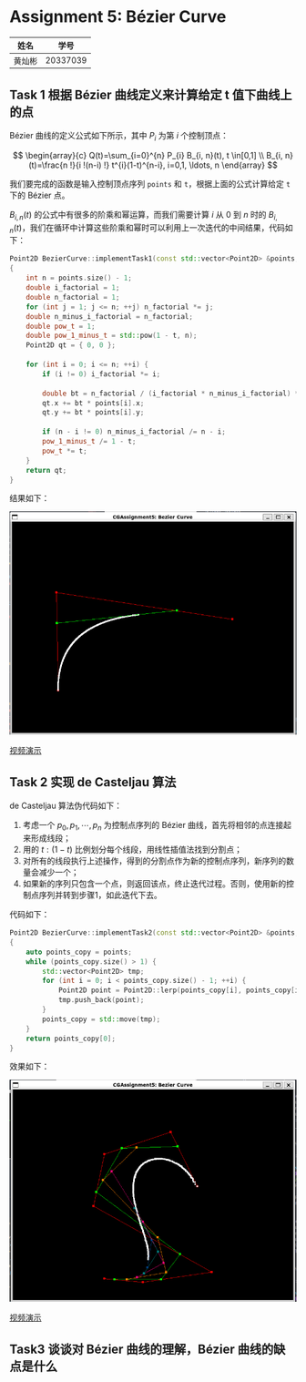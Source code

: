 # Assignment 5: Bézier Curve

|  姓名  |   学号   |
| :----: | :------: |
| 黄灿彬 | 20337039 |

## Task 1 根据 Bézier 曲线定义来计算给定 t 值下曲线上的点

Bézier 曲线的定义公式如下所示，其中 $P_i$ 为第 $i$ 个控制顶点：

$$
\begin{array}{c}
Q(t)=\sum_{i=0}^{n} P_{i} B_{i, n}(t), t \in[0,1] \\
B_{i, n}(t)=\frac{n !}{i !(n-i) !} t^{i}(1-t)^{n-i}, i=0,1, \ldots, n
\end{array}
$$

我们要完成的函数是输入控制顶点序列 `points` 和 `t`，根据上面的公式计算给定 `t` 下的 Bézier 点。

$B_{i, n}(t)$ 的公式中有很多的阶乘和幂运算，而我们需要计算 $i$ 从 $0$ 到 $n$ 时的 $B_{i, n}(t)$，我们在循环中计算这些阶乘和幂时可以利用上一次迭代的中间结果，代码如下：

```C++
Point2D BezierCurve::implementTask1(const std::vector<Point2D> &points, const double &t) const
{
    int n = points.size() - 1;
    double i_factorial = 1;
    double n_factorial = 1;
    for (int j = 1; j <= n; ++j) n_factorial *= j;
    double n_minus_i_factorial = n_factorial;
    double pow_t = 1;
    double pow_1_minus_t = std::pow(1 - t, n);
    Point2D qt = { 0, 0 };

    for (int i = 0; i <= n; ++i) {
        if (i != 0) i_factorial *= i;

        double bt = n_factorial / (i_factorial * n_minus_i_factorial) * pow_t * pow_1_minus_t;
        qt.x += bt * points[i].x;
        qt.y += bt * points[i].y;

        if (n - i != 0) n_minus_i_factorial /= n - i;
        pow_1_minus_t /= 1 - t;
        pow_t *= t;
    }
    return qt;
}
```

结果如下：

![1669966253197](assets/1669966253197.png)

[视频演示](./Video/Task1.mp4)

## Task 2 实现 de Casteljau 算法

de Casteljau 算法伪代码如下：

1. 考虑一个 $p_0,p_1,\cdots,p_n$ 为控制点序列的 Bézier 曲线，首先将相邻的点连接起来形成线段；
2. 用的 $t:(1-t)$ 比例划分每个线段，用线性插值法找到分割点；
3. 对所有的线段执行上述操作，得到的分割点作为新的控制点序列，新序列的数量会减少一个；
4. 如果新的序列只包含一个点，则返回该点，终止迭代过程。否则，使用新的控制点序列并转到步骤1，如此迭代下去。

代码如下：

```C++
Point2D BezierCurve::implementTask2(const std::vector<Point2D> &points, const double &t) const
{
    auto points_copy = points;
    while (points_copy.size() > 1) {
        std::vector<Point2D> tmp;
        for (int i = 0; i < points_copy.size() - 1; ++i) {
            Point2D point = Point2D::lerp(points_copy[i], points_copy[i + 1], t);
            tmp.push_back(point);
        }
        points_copy = std::move(tmp);
    }
    return points_copy[0];
}
```

效果如下：

![1669989110748](assets/1669989110748.png)

[视频演示](./Video/Task2.mp4)

## Task3 谈谈对 Bézier 曲线的理解，Bézier 曲线的缺点是什么
